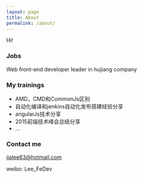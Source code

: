 ```yaml
---
layout: page
title: About
permalink: /about/
---
```


Hi!

### Jobs

Web front-end developer leader in hujiang company

### My trainings

* AMD，CMD和CommonJs区别
* 自动化编译和jenkins自动化发布搭建经验分享
* angularJs技术分享
* 2015前端技术峰会总结分享
* ...

### Contact me

[jialee63@hotmail.com](mailto:jialee63@hotmail.com)<br/>

weibo: Lee_FeDev 